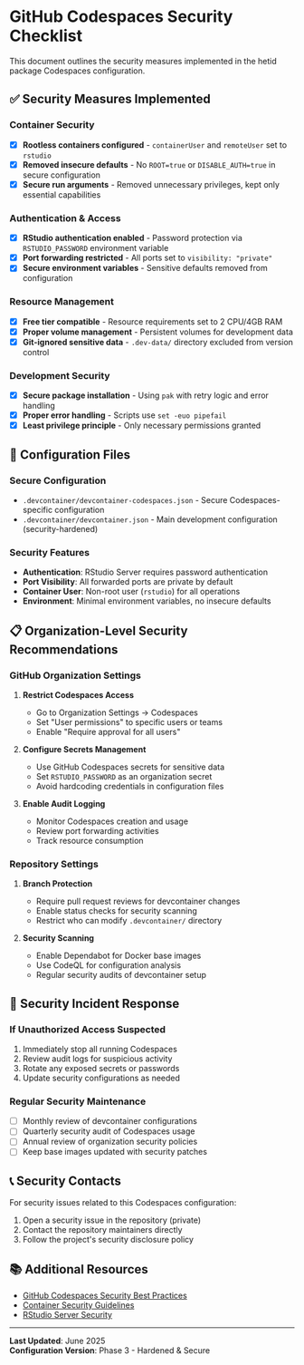 # GitHub Codespaces Security Checklist

This document outlines the security measures implemented in the hetid package Codespaces configuration.

## ✅ Security Measures Implemented

### Container Security
- [x] **Rootless containers configured** - `containerUser` and `remoteUser` set to `rstudio`
- [x] **Removed insecure defaults** - No `ROOT=true` or `DISABLE_AUTH=true` in secure configuration
- [x] **Secure run arguments** - Removed unnecessary privileges, kept only essential capabilities

### Authentication & Access
- [x] **RStudio authentication enabled** - Password protection via `RSTUDIO_PASSWORD` environment variable
- [x] **Port forwarding restricted** - All ports set to `visibility: "private"`
- [x] **Secure environment variables** - Sensitive defaults removed from configuration

### Resource Management
- [x] **Free tier compatible** - Resource requirements set to 2 CPU/4GB RAM
- [x] **Proper volume management** - Persistent volumes for development data
- [x] **Git-ignored sensitive data** - `.dev-data/` directory excluded from version control

### Development Security
- [x] **Secure package installation** - Using `pak` with retry logic and error handling
- [x] **Proper error handling** - Scripts use `set -euo pipefail`
- [x] **Least privilege principle** - Only necessary permissions granted

## 🔧 Configuration Files

### Secure Configuration
- `.devcontainer/devcontainer-codespaces.json` - Secure Codespaces-specific configuration
- `.devcontainer/devcontainer.json` - Main development configuration (security-hardened)

### Security Features
- **Authentication**: RStudio Server requires password authentication
- **Port Visibility**: All forwarded ports are private by default
- **Container User**: Non-root user (`rstudio`) for all operations
- **Environment**: Minimal environment variables, no insecure defaults

## 📋 Organization-Level Security Recommendations

### GitHub Organization Settings
1. **Restrict Codespaces Access**
   - Go to Organization Settings → Codespaces
   - Set "User permissions" to specific users or teams
   - Enable "Require approval for all users"

2. **Configure Secrets Management**
   - Use GitHub Codespaces secrets for sensitive data
   - Set `RSTUDIO_PASSWORD` as an organization secret
   - Avoid hardcoding credentials in configuration files

3. **Enable Audit Logging**
   - Monitor Codespaces creation and usage
   - Review port forwarding activities
   - Track resource consumption

### Repository Settings
1. **Branch Protection**
   - Require pull request reviews for devcontainer changes
   - Enable status checks for security scanning
   - Restrict who can modify `.devcontainer/` directory

2. **Security Scanning**
   - Enable Dependabot for Docker base images
   - Use CodeQL for configuration analysis
   - Regular security audits of devcontainer setup

## 🚨 Security Incident Response

### If Unauthorized Access Suspected
1. Immediately stop all running Codespaces
2. Review audit logs for suspicious activity
3. Rotate any exposed secrets or passwords
4. Update security configurations as needed

### Regular Security Maintenance
- [ ] Monthly review of devcontainer configurations
- [ ] Quarterly security audit of Codespaces usage
- [ ] Annual review of organization security policies
- [ ] Keep base images updated with security patches

## 📞 Security Contacts

For security issues related to this Codespaces configuration:
1. Open a security issue in the repository (private)
2. Contact the repository maintainers directly
3. Follow the project's security disclosure policy

## 📚 Additional Resources

- [GitHub Codespaces Security Best Practices](https://docs.github.com/en/codespaces/managing-codespaces-for-your-organization/managing-the-cost-of-github-codespaces-in-your-organization)
- [Container Security Guidelines](https://docs.docker.com/engine/security/)
- [RStudio Server Security](https://docs.rstudio.com/ide/server-pro/access-and-security/)

---

**Last Updated**: June 2025  
**Configuration Version**: Phase 3 - Hardened & Secure
